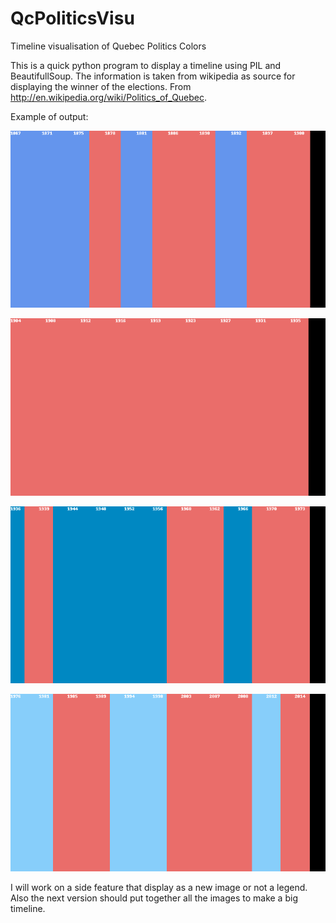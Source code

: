 QcPoliticsVisu
==============

Timeline visualisation of Quebec Politics Colors


This is a quick python program to display a timeline using PIL and BeautifullSoup.
The information is taken from wikipedia as source for displaying the winner of the elections.
From http://en.wikipedia.org/wiki/Politics_of_Quebec.

Example of output:

![Elections to the Legislative Assembly of Quebec (1867-1900)](https://github.com/stevenaubertin/QcPoliticsVisu/blob/master/0.gif)

![Elections to the Legislative Assembly of Quebec (1904-1935)](https://github.com/stevenaubertin/QcPoliticsVisu/blob/master/1.gif)

![Elections to the Legislative Assembly of Quebec (1936-1973) ](https://github.com/stevenaubertin/QcPoliticsVisu/blob/master/2.gif)

![Elections to the National Assembly of Quebec (1976-2014)](https://github.com/stevenaubertin/QcPoliticsVisu/blob/master/3.gif)

I will work on a side feature that display as a new image or not a legend. Also
the next version should put together all the images to make a big timeline.
